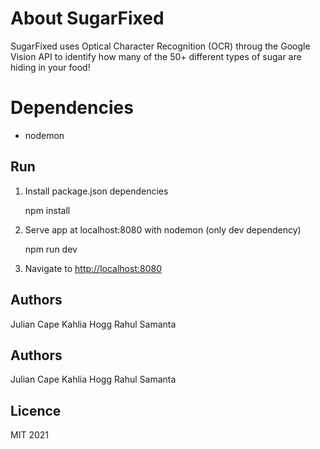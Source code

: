 # About SugarFixed

SugarFixed uses Optical Character Recognition (OCR) throug the Google Vision API to identify how many of the 50+ different types of sugar are hiding in your food!

# Dependencies
* nodemon

## Run
1. Install package.json dependencies

    npm install

2. Serve app at localhost:8080 with nodemon (only dev dependency)

    npm run dev

3. Navigate to [http://localhost:8080](localhost:8080)

## Authors
Julian Cape
Kahlia Hogg
Rahul Samanta

## Authors
Julian Cape
Kahlia Hogg
Rahul Samanta

## Licence
MIT 2021